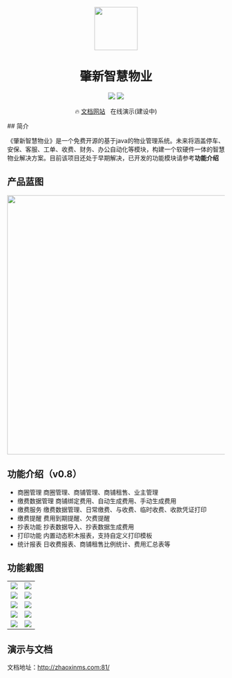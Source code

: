 <p align="center">
<img src="https://gitee.com/fanhuibin1/zhaoxinpms/raw/master/Resources/readme/logo-red.jpg" width="100px">
</p>
<h1 align="center">肇新智慧物业</h1>
<p align="center">
<img  src="https://img.shields.io/badge/release-v0.8-brightgreen.svg">
<img src="https://shields.io/badge/license-AGPL-blue">
</p>
<p align="center">
  🔥 <a href="http://zhaoxinms.com:81/">文档网站</a>
  &nbsp; <a >在线演示(建设中)</a>
</p>
## 简介

​        《肇新智慧物业》是一个免费开源的基于java的物业管理系统。未来将涵盖停车、安保、客服、工单、收费、财务、办公自动化等模块，构建一个软硬件一体的智慧物业解决方案。目前该项目还处于早期解决，已开发的功能模块请参考**功能介绍**

## 产品蓝图
<p align="center">
<img src="https://gitee.com/fanhuibin1/zhaoxinpms/raw/master/Resources/readme/blueprint.jpg" width="600px">
</p>

## 功能介绍（v0.8） 

- 商圈管理
  商圈管理、商铺管理、商铺租售、业主管理
- 缴费数据管理
  商铺绑定费用、自动生成费用、手动生成费用
- 缴费服务
  缴费数据管理、日常缴费、与收费、临时收费、收款凭证打印
- 缴费提醒
  费用到期提醒、欠费提醒
- 抄表功能
  抄表数据导入、抄表数据生成费用
- 打印功能
  内置动态积木报表，支持自定义打印模板
- 统计报表
  日收费报表、商铺租售比例统计、费用汇总表等
## 功能截图
<table>
    <tr>
        <td><img src="https://gitee.com/fanhuibin1/zhaoxinpms/raw/master/Resources/readme/webUI/1.png"/></td>
        <td><img src="https://gitee.com/fanhuibin1/zhaoxinpms/raw/master/Resources/readme/webUI/2.png"/></td>
    </tr>
    <tr>
        <td><img src="https://gitee.com/fanhuibin1/zhaoxinpms/raw/master/Resources/readme/webUI/3.png"/></td>
        <td><img src="https://gitee.com/fanhuibin1/zhaoxinpms/raw/master/Resources/readme/webUI/4.png"/></td>
    </tr>
    <tr>
        <td><img src="https://gitee.com/fanhuibin1/zhaoxinpms/raw/master/Resources/readme/webUI/5.png"/></td>
        <td><img src="https://gitee.com/fanhuibin1/zhaoxinpms/raw/master/Resources/readme/webUI/6.png"/></td>
    </tr>
    <tr>
        <td><img src="https://gitee.com/fanhuibin1/zhaoxinpms/raw/master/Resources/readme/webUI/7.png"/></td>
        <td><img src="https://gitee.com/fanhuibin1/zhaoxinpms/raw/master/Resources/readme/webUI/8.png"/></td>
    </tr>
    <tr>
        <td><img src="https://gitee.com/fanhuibin1/zhaoxinpms/raw/master/Resources/readme/webUI/9.png"/></td>
        <td><img src="https://gitee.com/fanhuibin1/zhaoxinpms/raw/master/Resources/readme/webUI/10.png"/></td>
    </tr>
</table>

## 演示与文档


文档地址：http://zhaoxinms.com:81/







